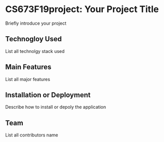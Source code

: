 # CS673F19project: Your Project Title
Briefly introduce your project 
## Technogloy Used 
List all technolgy stack used
## Main Features
List all major features 
## Installation or Deployment
Describe how to install or depoly the application
## Team
List all contributors name
